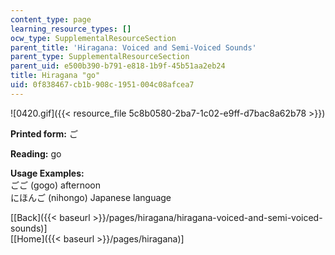 ```yaml
---
content_type: page
learning_resource_types: []
ocw_type: SupplementalResourceSection
parent_title: 'Hiragana: Voiced and Semi-Voiced Sounds'
parent_type: SupplementalResourceSection
parent_uid: e500b390-b791-e818-1b9f-45b51aa2eb24
title: Hiragana "go"
uid: 0f838467-cb1b-908c-1951-004c08afcea7
---
```


![0420.gif]({{< resource_file 5c8b0580-2ba7-1c02-e9ff-d7bac8a62b78 >}})

**Printed form:** ご

**Reading:** go

**Usage Examples:**  
ごご (gogo) afternoon  
にほんご (nihongo) Japanese language

  
\[[Back]({{< baseurl >}}/pages/hiragana/hiragana-voiced-and-semi-voiced-sounds)\]  
\[[Home]({{< baseurl >}}/pages/hiragana)\]